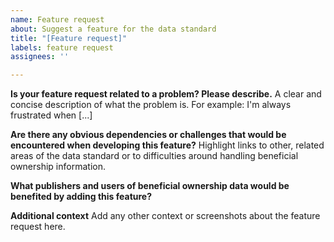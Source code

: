 ```yaml
---
name: Feature request
about: Suggest a feature for the data standard
title: "[Feature request]"
labels: feature request
assignees: ''

---
```


**Is your feature request related to a problem? Please describe.**
A clear and concise description of what the problem is. For example: I'm always frustrated when [...]

**Are there any obvious dependencies or challenges that would be encountered when developing this feature?**
Highlight links to other, related areas of the data standard or to difficulties around handling beneficial ownership information. 

**What publishers and users of beneficial ownership data would be benefited by adding this feature?**

**Additional context**
Add any other context or screenshots about the feature request here.
